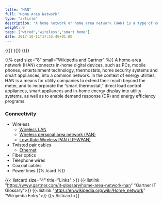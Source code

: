 ```yaml
---
title: "HAN"
full: "Home Area Network"
type: "article"
description: "A home network or home area network (HAN) is a type of computer network that facilitates communication among devices within the close vicinity of a home. Devices capable of participating in this network, for example, smart devices such as network printers and handheld mobile computers, often gain enhanced emergent capabilities through their ability to interact."
weight: 0
tags: ["wired","wireless","smart home"]
date: 2017-10-11T17:56:48+01:00
---
```


{{<card size="4" small="Wikipedia" style="info">}}
{{<description>}}
{{</card>}}

{{% card size="8" small="Wikipedia and Gartner" %}}
A home-area network (HAN) connects in-home digital devices, such as PCs, mobile phones, entertainment technology, thermostats, home security systems and smart appliances, into a common network. In the context of energy utilities, HAN is a means for utility companies to extend their reach beyond the meter, and to incorporate the “smart thermostat,” direct load control appliances, smart appliances and in-home energy display into utility systems, as well as to enable demand response (DR) and energy efficiency programs.

### Connectivity
- Wireless
    - [Wireless LAN](https://en.wikipedia.org/wiki/IEEE_802.11)
    - [Wireless personal area network (PAN)](https://en.wikipedia.org/wiki/IEEE_802.15)
    - [Low-Rate Wireless PAN (LR-WPAN)](../802-15-4)
- Twisted pair cables
    - [Ethernet](../../gateway-network/ethernet)
- Fiber optics
- Telephone wires
- Coaxial cables
- Power lines
{{% /card %}}

{{< listcard size="4" title="Links" >}}
    {{<listlink "https://www.gartner.com/it-glossary/home-area-network-han" "Gartner IT Glossary">}}
    {{<listlink "https://en.wikipedia.org/wiki/Home_network" "Wikipedia Entry">}}
{{< /listcard >}}